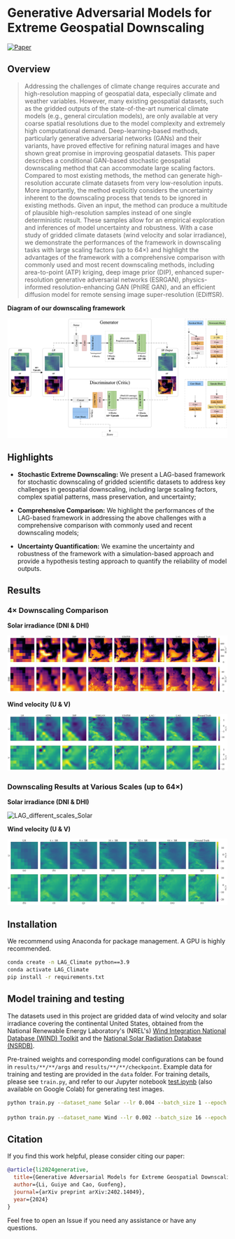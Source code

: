 # Generative Adversarial Models for Extreme Geospatial Downscaling

[![Paper](https://img.shields.io/badge/paper-arxiv.2402.14049-B31B1B.svg)](https://arxiv.org/abs/2402.14049)

## Overview

> Addressing the challenges of climate change requires accurate and high-resolution mapping of geospatial data, especially climate and weather variables. However, many existing geospatial datasets, such as the gridded outputs of the state-of-the-art numerical climate models (e.g., general circulation models), are only available at very coarse spatial resolutions due to the model complexity and extremely high computational demand. Deep-learning-based methods, particularly generative adversarial networks (GANs) and their variants, have proved effective for refining natural images and have shown great promise in improving geospatial datasets. This paper describes a conditional GAN-based stochastic geospatial downscaling method that can accommodate large scaling factors. Compared to most existing methods, the method can generate high-resolution accurate climate datasets from very low-resolution inputs. More importantly, the method explicitly considers the uncertainty inherent to the downscaling process that tends to be ignored in existing methods. Given an input, the method can produce a multitude of plausible high-resolution samples instead of one single deterministic result. These samples allow for an empirical exploration and inferences of model uncertainty and robustness. With a case study of gridded climate datasets (wind velocity and solar irradiance), we demonstrate the performances of the framework in downscaling tasks with large scaling factors (up to $64\times$) and highlight the advantages of the framework with a comprehensive comparison with commonly used and most recent downscaling methods, including area-to-point (ATP) kriging, deep image prior (DIP), enhanced super-resolution generative adversarial networks (ESRGAN), physics-informed resolution-enhancing GAN (PhIRE GAN), and an efficient diffusion model for remote sensing image super-resolution (EDiffSR).

**Diagram of our downscaling framework**

![Overall Framework](results/assets/LAG_diagram.png)

## Highlights

- **Stochastic Extreme Downscaling:** We present a LAG-based framework for stochastic downscaling of gridded scientific datasets to address key challenges in geospatial downscaling, including large scaling factors, complex spatial patterns, mass preservation, and uncertainty;

- **Comprehensive Comparison:** We highlight the performances of the LAG-based framework in addressing the above challenges with a comprehensive comparison with commonly used and recent downscaling models;

- **Uncertainty Quantification:** We examine the uncertainty and robustness of the framework with a simulation-based approach and provide a hypothesis testing approach to quantify the reliability of model outputs.

## Results

### $4\times$ Downscaling Comparison

**Solar irradiance (DNI & DHI)**

![Comparisons_Solar_4X](results/assets/Comparisons_Solar_4X.png)

**Wind velocity (U & V)**

![Comparisons_Wind_4X](results/assets/Comparisons_Wind_4X.png)

### Downscaling Results at Various Scales (up to $64\times$)

**Solar irradiance (DNI & DHI)**

![LAG_different_scales_Solar](results/assets/LAG_different_scales_Solar.png)

**Wind velocity (U & V)**

![LAG_different_scales_Wind](results/assets/LAG_different_scales_Wind.png)

## Installation

We recommend using Anaconda for package management. A GPU is highly recommended.

```bash
conda create -n LAG_Climate python==3.9
conda activate LAG_Climate
pip install -r requirements.txt
```

## Model training and testing

The datasets used in this project are gridded data of wind velocity and solar irradiance covering the continental United States, obtained from the National Renewable Energy Laboratory's (NREL's) [Wind Integration National Database (WIND) Toolkit](https://www.nrel.gov/grid/wind-toolkit.html) and the [National Solar Radiation Database (NSRDB)](https://nsrdb.nrel.gov/).

Pre-trained weights and corresponding model configurations can be found in `results/**/**/args` and `results/**/**/checkpoint`. Example data for training and testing are provided in the `data` folder. For training details, please see `train.py`, and refer to our Jupyter notebook [test.ipynb](test.ipynb) (also available on Google Colab) for generating test images.

```bash
python train.py --dataset_name Solar --lr 0.004 --batch_size 1 --epoch 15,15 --report_step 140000 --expid Solar/Solar_bs1_epoch15_lr4e-3_64X --reset True

python train.py --dataset_name Wind --lr 0.002 --batch_size 16 --epoch 30,30 --report_step 7000 --expid Wind/Wind_bs16_epoch30_lr2e-3_64X --reset True
```

## Citation

If you find this work helpful, please consider citing our paper:

```bibtex
@article{li2024generative,
  title={Generative Adversarial Models for Extreme Geospatial Downscaling},
  author={Li, Guiye and Cao, Guofeng},
  journal={arXiv preprint arXiv:2402.14049},
  year={2024}
}
```

Feel free to open an Issue if you need any assistance or have any questions.